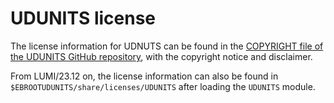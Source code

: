 # UDUNITS license

The license information for UDNUTS can be found in the
[COPYRIGHT file of the UDUNITS GitHub repository](https://github.com/Unidata/UDUNITS-2/blob/master/COPYRIGHT),
with the copyright notice and disclaimer.

From LUMI/23.12 on, the license information can also be found in
`$EBROOTUDUNITS/share/licenses/UDUNITS` after loading the `UDUNITS` module.
